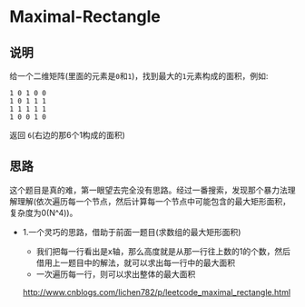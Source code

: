 # Maximal-Rectangle

## 说明

给一个二维矩阵(里面的元素是`0`和`1`)，找到最大的`1`元素构成的面积，例如:

```
1 0 1 0 0
1 0 1 1 1
1 1 1 1 1
1 0 0 1 0
```

返回 `6`(右边的那6个1构成的面积)

## 思路

这个题目是真的难，第一眼望去完全没有思路。经过一番搜索，发现那个暴力法理解理解(依次遍历每一个节点，然后计算每一个节点中可能包含的最大矩形面积，复杂度为0(N^4))。

- 1.一个灵巧的思路，借助于前面一题目(求数组的最大矩形面积)
	* 我们把每一行看出是x轴，那么高度就是从那一行往上数的1的个数，然后借用上一题目中的解法，就可以求出每一行中的最大面积
	* 一次遍历每一行，则可以求出整体的最大面积
	
	http://www.cnblogs.com/lichen782/p/leetcode_maximal_rectangle.html